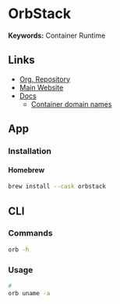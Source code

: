 # OrbStack

**Keywords:** Container Runtime

<!--
http://orb.local
-->

## Links

- [Org. Repository](https://github.com/orbstack)
- [Main Website](https://orbstack.dev)
- [Docs](https://docs.orbstack.dev)
  - [Container domain names](https://docs.orbstack.dev/docker/domains)

## App

### Installation

#### Homebrew

```sh
brew install --cask orbstack
```

## CLI

### Commands

```sh
orb -h
```

### Usage

```sh
#
orb uname -a
```
